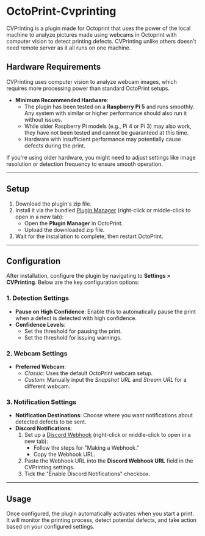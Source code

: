 # OctoPrint-Cvprinting

CVPrinting is a plugin made for Octoprint that uses the power of the local machine to analyze pictures made using webcams in Octoprint with computer vision to detect printing defects.
CVPrinting unlike others doesn't need remote server as it all runs on one machine.

## Hardware Requirements

CVPrinting uses computer vision to analyze webcam images, which requires more processing power than standard OctoPrint setups.

- **Minimum Recommended Hardware**:
  - The plugin has been tested on a **Raspberry Pi 5** and runs smoothly. Any system with similar or higher performance should also run it without issues.
  - While older Raspberry Pi models (e.g., Pi 4 or Pi 3) may also work, they have not been tested and cannot be guaranteed at this time.
  - Hardware with insufficient performance may potentially cause defects during the print.

If you're using older hardware, you might need to adjust settings like image resolution or detection frequency to ensure smooth operation.

---


## Setup

1. Download the plugin's zip file.
2. Install it via the bundled [Plugin Manager](https://docs.octoprint.org/en/master/bundledplugins/pluginmanager.html) (right-click or middle-click to open in a new tab):
   - Open the **Plugin Manager** in OctoPrint.
   - Upload the downloaded zip file.
3. Wait for the installation to complete, then restart OctoPrint.

---

## Configuration
After installation, configure the plugin by navigating to **Settings > CVPrinting**. Below are the key configuration options:

### 1. Detection Settings
- **Pause on High Confidence**: Enable this to automatically pause the print when a defect is detected with high confidence.
- **Confidence Levels**:
  - Set the threshold for pausing the print.
  - Set the threshold for issuing warnings.

### 2. Webcam Settings
- **Preferred Webcam**:
  - *Classic*: Uses the default OctoPrint webcam setup.
  - *Custom*: Manually input the *Snapshot URL* and *Stream URL* for a different webcam.

### 3. Notification Settings
- **Notification Destinations**: Choose where you want notifications about detected defects to be sent.
- **Discord Notifications**:
  1. Set up a [Discord Webhook](https://support.discord.com/hc/en-us/articles/228383668-Intro-to-Webhooks) (right-click or middle-click to open in a new tab):
     - Follow the steps for "Making a Webhook."
     - Copy the Webhook URL.
  2. Paste the Webhook URL into the **Discord Webhook URL** field in the CVPrinting settings.
  3. Tick the "Enable Discord Notifications" checkbox.

---

## Usage

Once configured, the plugin automatically activates when you start a print. It will monitor the printing process, detect potential defects, and take action based on your configured settings.